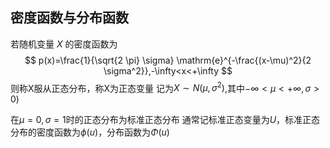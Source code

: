 ## 密度函数与分布函数
若随机变量 $X$ 的密度函数为
$$
p(x)=\frac{1}{\sqrt{2 \pi} \sigma} \mathrm{e}^{-\frac{(x-\mu)^2}{2 \sigma^2}},-\infty<x<+\infty
$$
则称X服从正态分布，称X为正态变量
记为$X\sim N(\mu,σ^2)$,其中$-\infty<\mu<+\infty,σ>0)$

在$\mu=0,\sigma=1$时的正态分布为标准正态分布
通常记标准正态变量为$U$，标准正态分布的密度函数为$\phi(u)$，分布函数为$\Phi(u)$
